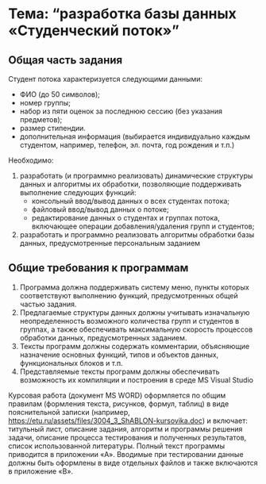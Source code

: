 # Тема: “разработка базы данных «Студенческий поток»”

## Общая часть задания

Студент потока характеризуется следующими данными:

- ФИО (до 50 символов);
- номер группы;
- набор из пяти оценок за последнюю сессию (без указания предметов);
- размер стипендии.
- дополнительная информация (выбирается индивидуально каждым студентом,
например, телефон, эл. почта, год рождения и т.п.)

Необходимо:

1. разработать (и программно реализовать) динамические структуры данных и
алгоритмы их обработки, позволяющие поддерживать выполнение следующих функций:
    - консольный ввод/вывод данных о всех студентах потока;
    - файловый ввод/вывод данных о потоке;
    - редактирование данных о студентах и группах потока, включающее операции
    добавления/удаления групп и студентов;
2. разработать и программно реализовать алгоритмы обработки базы данных,
предусмотренные персональным заданием

## Общие требования к программам

1. Программа должна поддерживать систему меню, пункты которых соответствуют
выполнению функций, предусмотренных общей частью задания.
2. Предлагаемые структуры данных должны учитывать изначальную
неопределенность возможного количества групп и студентов в группах, а также
обеспечивать максимальную скорость процессов обработки данных, предусмотренных
заданием.
3. Тексты программ должны содержать комментарии, объясняющие назначение
основных функций, типов и объектов данных, функциональных блоков и т.п.
4. Представляемые тексты программ должны обеспечивать возможность их
компиляции и построения в среде MS Visual Studio

Курсовая работа (документ MS WORD) оформляется по общим правилам
(формления текста, рисунков, формул, таблиц) в виде пояснительной записки (например,
https://etu.ru/assets/files/3004_3_ShABLON-kursovika.doc) и включает: титульный лист,
описание задания, алгоритм и программы решения задачи, описание процесса
тестирования и полученных результатов, список использованной литературы. Полный
текст программы приводится в приложении «A». Вводимые при тестировании данные
должны быть оформлены в виде отдельных файлов и также включаются в приложение
«B».
